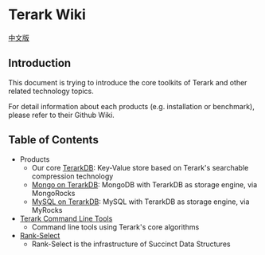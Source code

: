 # Terark Wiki

[中文版](https://github.com/Terark/terark-wiki-zh_cn)

## Introduction

This document is trying to introduce the core toolkits of Terark and other related technology topics.

For detail information about each products (e.g. installation or benchmark), please refer to their Github Wiki.


## Table of Contents
- Products
  - Our core [TerarkDB](https://github.com/Terark/terarkdb/wiki): Key-Value store based on Terark's searchable compression technology
  - [Mongo on TerarkDB](https://github.com/Terark/mongo-on-terarkdb/wiki): MongoDB with TerarkDB as storage engine, via MongoRocks
  - [MySQL on TerarkDB](https://github.com/Terark/mysql-on-terarkdb/wiki): MySQL with TerarkDB as storage engine, via MyRocks
- [Terark Command Line Tools](tools/tools.md)
  - Command line tools using Terark's core algorithms 
- [Rank-Select](rankselect/rankselect.md)
  - Rank-Select is the infrastructure of Succinct Data Structures 
